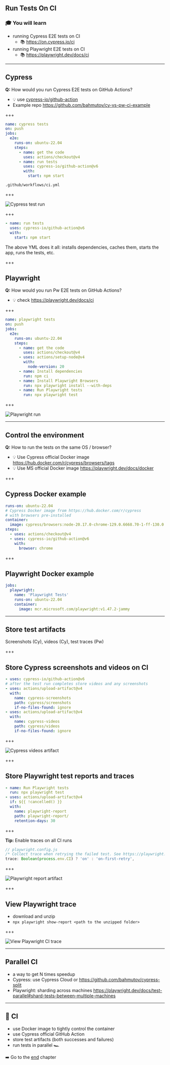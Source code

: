 ## Run Tests On CI

### 🎓 You will learn

- running Cypress E2E tests on CI
  - 📚 https://on.cypress.io/ci
- running Playwright E2E tests on CI <!-- .element: class="fragment" -->
  - 📚 https://playwright.dev/docs/ci

---

## Cypress

**Q:** How would you run Cypress E2E tests on GitHub Actions?

- 💡 use [cypress-io/github-action](https://github.com/cypress-io/github-action)
- Example repo https://github.com/bahmutov/cy-vs-pw-ci-example

+++

```yml
name: cypress tests
on: push
jobs:
  e2e:
    runs-on: ubuntu-22.04
    steps:
      - name: get the code
        uses: actions/checkout@v4
      - name: run tests
        uses: cypress-io/github-action@v6
        with:
          start: npm start
```

`.github/workflows/ci.yml`

+++

![Cypress test run](./img/cy.png)

+++

```yml
- name: run tests
  uses: cypress-io/github-action@v6
  with:
    start: npm start
```

The above YML does it all: installs dependencies, caches them, starts the app, runs the tests, etc.

+++

## Playwright

**Q:** How would you run Pw E2E tests on GitHub Actions?

- 💡 check https://playwright.dev/docs/ci

+++

```yml
name: playwright tests
on: push
jobs:
  e2e:
    runs-on: ubuntu-22.04
    steps:
      - name: get the code
        uses: actions/checkout@v4
      - uses: actions/setup-node@v4
        with:
          node-version: 20
      - name: Install dependencies
        run: npm ci
      - name: Install Playwright Browsers
        run: npx playwright install --with-deps
      - name: Run Playwright tests
        run: npx playwright test
```

+++

![Playwright run](./img/pw.png)

---

## Control the environment

**Q:** How to run the tests on the same OS / browser?

- 💡 Use Cypress official Docker image https://hub.docker.com/r/cypress/browsers/tags
- 💡 Use MS official Docker image https://playwright.dev/docs/docker

+++

## Cypress Docker example

```yml
runs-on: ubuntu-22.04
# Cypress Docker image from https://hub.docker.com/r/cypress
# with browsers pre-installed
container:
  image: cypress/browsers:node-20.17.0-chrome-129.0.6668.70-1-ff-130.0.1-edge-129.0.2792.52-1
steps:
  - uses: actions/checkout@v4
  - uses: cypress-io/github-action@v6
    with:
      browser: chrome
```

+++

## Playwright Docker example

```yml
jobs:
  playwright:
    name: 'Playwright Tests'
    runs-on: ubuntu-22.04
    container:
      image: mcr.microsoft.com/playwright:v1.47.2-jammy
```

---

## Store test artifacts

Screenshots (Cy), videos (Cy), test traces (Pw)

+++

## Store Cypress screenshots and videos on CI

```yml
- uses: cypress-io/github-action@v6
# after the test run completes store videos and any screenshots
- uses: actions/upload-artifact@v4
  with:
    name: cypress-screenshots
    path: cypress/screenshots
    if-no-files-found: ignore
- uses: actions/upload-artifact@v4
  with:
    name: cypress-videos
    path: cypress/videos
    if-no-files-found: ignore
```

+++

![Cypress videos artifact](./img/cy-videos.png)

+++

## Store Playwright test reports and traces

```yml
- name: Run Playwright tests
  run: npx playwright test
- uses: actions/upload-artifact@v4
  if: ${{ !cancelled() }}
  with:
    name: playwright-report
    path: playwright-report/
    retention-days: 30
```

+++

**Tip:** Enable traces on all CI runs

```js
// playwright.config.js
/* Collect trace when retrying the failed test. See https://playwright.dev/docs/trace-viewer */
trace: Boolean(process.env.CI) ? 'on' : 'on-first-retry',
```

+++

![Playwright report artifact](./img/pw-report.png)

+++

## View Playwright trace

- download and unzip
- `npx playwright show-report <path to the unzipped folder>`

+++

![View Playwright CI trace](./img/trace.png)

---

## Parallel CI

- a way to get N times speedup
- Cypress: use Cypress Cloud or https://github.com/bahmutov/cypress-split
- Playwright: sharding across machines https://playwright.dev/docs/test-parallel#shard-tests-between-multiple-machines

---

## 🏁 CI

- use Docker image to tightly control the container
- use Cypress official GitHub Action <!-- .element: class="fragment" -->
- store test artifacts (both successes and failures) <!-- .element: class="fragment" -->
- run tests in parallel 🏎️ <!-- .element: class="fragment" -->

➡️ Go to the [end](?p=end) chapter
